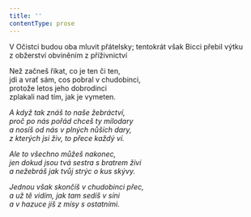 ```yaml
---
title: ''
contentType: prose
---
```


V Očistci budou oba mluvit přátelsky; tentokrát však Bicci přebil výtku z obžerství obviněním z příživnictví

  

Než začneš říkat, co je ten či ten,  
jdi a vrať sám, cos pobral v chudobinci,  
protože letos jeho dobrodinci  
zplakali nad tím, jak je vymeten.

_A když tak znáš to naše žebráctví,  
proč po nás pořád chceš ty milodary  
a nosíš od nás v plných nůších dary,  
z kterých jsi živ, to přece každý ví._

_Ale to všechno můžeš nakonec,  
jen dokud jsou tvá sestra s bratrem živi  
a nežebráš jak tvůj strýc o kus skývy._

_Jednou však skončíš v chudobinci přec,  
a už tě vidím, jak tam sedíš v síni  
a v hazuce jíš z mísy s ostatními._
